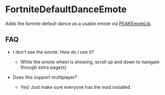 # FortniteDefaultDanceEmote

Adds the fortnite default dance as a usable emote via [PEAKEmoteLib](https://thunderstore.io/c/peak/p/WaporVave/PEAKEmoteLib/).



## FAQ

- I don't see the emote. How do I use it?
    - While the emote wheel is showing, scroll up and down to navigate through extra page(s)

- Does this support multiplayer?
    - Yes! Just make sure everyone has the mod installed.
